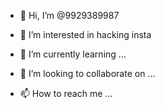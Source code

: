 - 👋 Hi, I’m @9929389987
- 👀 I’m interested in hacking insta

- 🌱 I’m currently learning ...
- 💞️ I’m looking to collaborate on ...
- 📫 How to reach me ...

<!---
9929389987/9929389987 is a ✨ special ✨ repository because its `README.md` (this file) appears on your GitHub profile.
You can click the Preview link to take a look at your changes.
--->
